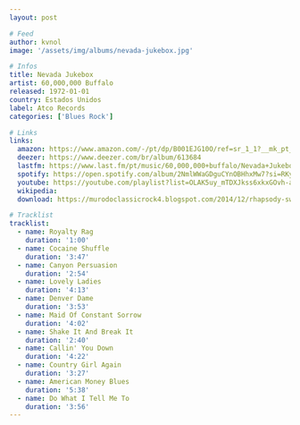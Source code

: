 ```yaml
---
layout: post

# Feed
author: kvnol
image: '/assets/img/albums/nevada-jukebox.jpg'

# Infos
title: Nevada Jukebox
artist: 60,000,000 Buffalo
released: 1972-01-01
country: Estados Unidos
label: Atco Records
categories: ['Blues Rock']

# Links
links:
  amazon: https://www.amazon.com/-/pt/dp/B001EJG10O/ref=sr_1_1?__mk_pt_BR=%C3%85M%C3%85%C5%BD%C3%95%C3%91&dchild=1&keywords=60%2C000%2C000+Buffalo&qid=1616998025&s=music&sr=1-1
  deezer: https://www.deezer.com/br/album/613684
  lastfm: https://www.last.fm/pt/music/60,000,000+buffalo/Nevada+Jukebox
  spotify: https://open.spotify.com/album/2NmlWWaGDguCYnOBHhxMw7?si=RKynb3whRNup2UKNmnkUiw
  youtube: https://youtube.com/playlist?list=OLAK5uy_mTDXJkss6xkxGOvh-a09mBDj81bBgBkdk
  wikipedia:
  download: https://murodoclassicrock4.blogspot.com/2014/12/rhapsody-sweden-strange-vibrations-1978.html

# Tracklist
tracklist:
  - name: Royalty Rag
    duration: '1:00'
  - name: Cocaine Shuffle
    duration: '3:47'
  - name: Canyon Persuasion
    duration: '2:54'
  - name: Lovely Ladies
    duration: '4:13'
  - name: Denver Dame
    duration: '3:53'
  - name: Maid Of Constant Sorrow
    duration: '4:02'
  - name: Shake It And Break It
    duration: '2:40'
  - name: Callin' You Down
    duration: '4:22'
  - name: Country Girl Again
    duration: '3:27'
  - name: American Money Blues
    duration: '5:38'
  - name: Do What I Tell Me To
    duration: '3:56'
---
```

